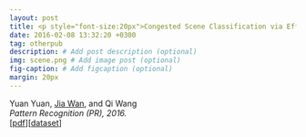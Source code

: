 ```yaml
---
layout: post
title: <p style="font-size:20px">Congested Scene Classification via Efficient Unsupervised Feature Learning and Density Estimation</p>
date: 2016-02-08 13:32:20 +0300
tag: otherpub
description: # Add post description (optional)
img: scene.png # Add image post (optional)
fig-caption: # Add figcaption (optional)
margin: 20px
---
```


Yuan Yuan, <u>Jia Wan</u>, and Qi Wang  
<i>Pattern Recognition (PR), 2016.</i>  
[[pdf](https://www.sciencedirect.com/science/article/abs/pii/S003132031630005X)][[dataset](https://mailnwpueducn-my.sharepoint.com/:u:/g/personal/songchunbiao_mail_nwpu_edu_cn/ERn8YkvnQJ9Hn24nzr0-Q-MBGKK5T9zsK0mq50YkqE5gvg)]
